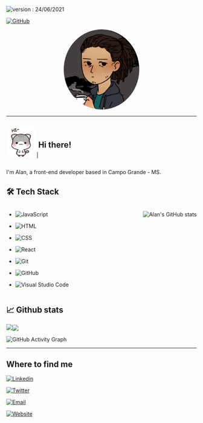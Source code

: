 
![version : 24/06/2021](https://img.shields.io/badge/version-21.06.2021-informational)  &nbsp;

[![GitHub](https://img.shields.io/github/followers/offpepe?label=follow&style=social)](https://github.com/michellehorn)&nbsp;

  

<div  align="center">

<img  src="./public/medraw.png"  style="width: 200px; border-radius: 50%">

</div>

  

---

<div  style="display: flex; align-items: center" >

<img  src="./public/hi-there.gif"  style="width: 80px">|

<h2  style="font-weight: bold"> Hi there!</h2>

</div>

  

<p  style="font-size: 20px; font-family: 'Noto Sans TC', sans-serif; margin: 10px 0">

I'm Alan, a front-end developer based in Campo Grande - MS.

</p>

<h2  style="font-weight: bold">🛠️ Tech Stack</h2>

  
	
<div  style="display: flex; justify-content: space-between">

  

<div>

  

-  ![JavaScript](https://img.shields.io/badge/-JavaScript-05122A?style=flat&logo=javascript)&nbsp;

-  ![HTML](https://img.shields.io/badge/-HTML-05122A?style=flat&logo=HTML5)&nbsp;

-  ![CSS](https://img.shields.io/badge/-CSS-05122A?style=flat&logo=CSS3&logoColor=1572B6)&nbsp;

-  ![React](https://img.shields.io/badge/-React-05122A?style=flat&logo=react&logoColor=1572B6)&nbsp;

-  ![Git](https://img.shields.io/badge/-Git-05122A?style=flat&logo=git)&nbsp;

-  ![GitHub](https://img.shields.io/badge/-GitHub-05122A?style=flat&logo=github)&nbsp;

-  ![Visual Studio Code](https://img.shields.io/badge/-Visual%20Studio%20Code-05122A?style=flat&logo=visual-studio-code&logoColor=007ACC)&nbsp;

  

</div>

  

![Alan's GitHub stats](https://github-readme-stats.vercel.app/api?username=offpepe&count_private=true&show_icons=true&theme=tokyonight)

  

</div>

  

<div>

<h2  style="font-weight: bold">&#x1f4c8; Github stats</h2>

  

<img  align="left"  src="https://github-readme-stats.vercel.app/api/top-langs?username=offpepe&show_icons=true&locale=en&layout=compact&theme=tokyonight"/>

<p><img  align="center"  src="https://github-readme-streak-stats.herokuapp.com/?user=offpepe&theme=tokyonight" /></p>

  

![GitHub Activity Graph](https://activity-graph.herokuapp.com/graph?username=offpepe&theme=react-dark)

</div>

---
<h2  style="font-weight: bold">Where to find me</h2>

[![Linkedin](https://img.shields.io/badge/-LinkedIn-222?style=flat&logo=LinkedIn&logoColor=0A66C2)](https://www.linkedin.com/in/alan-albuquerque-f-lopes-aa404b206/)&nbsp;

[![Twitter](https://img.shields.io/badge/-Twitter-222?style=flat&logo=Twitter&logoColor=1DA1F2)](https://twitter.com/Offplayer_G)&nbsp;

[![Email](https://img.shields.io/badge/-Gmail-222?style=flat&logo=Gmail&logoColor=EA4335)](https://alan.alb.flopes@gmail.com)&nbsp;

[![Website](https://img.shields.io/badge/Portfolio-%F0%9F%94%97-1DA1F2)](https://offpepe.github.io/portfolio/)&nbsp;
